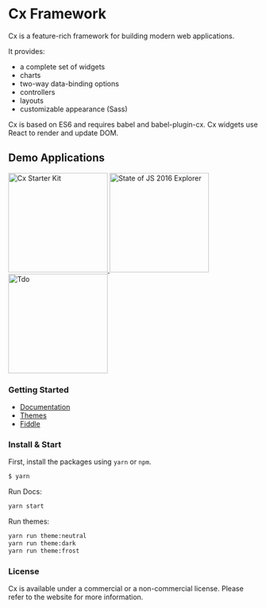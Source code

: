 Cx Framework
============

Cx is a feature-rich framework for building modern web applications.

It provides:
- a complete set of widgets 
- charts
- two-way data-binding options
- controllers
- layouts
- customizable appearance (Sass)

Cx is based on ES6 and requires babel and babel-plugin-cx. 
Cx widgets use React to render and update DOM.

## Demo Applications

<a href="http://cx.codaxy.com/starter">
    <img src="https://github.com/codaxy/cx/blob/master/screenshots/starter/analytics.png" alt="Cx Starter Kit" height="200px" />
</a>
<a href="https://codaxy.github.io/state-of-js-2016-explorer/">
    <img src="https://github.com/codaxy/cx/blob/master/screenshots/sofjs2016/StateOfJs.png" alt="State of JS 2016 Explorer" height="200px" />
</a>
<a href="https://mstijak.github.io/tdo/">
    <img src="https://github.com/codaxy/cx/blob/master/screenshots/tdo/tdo.png" alt="Tdo" height="200px" />
</a>


### Getting Started

- [Documentation](http://cx.codaxy.com/docs)
- [Themes](http://cx.codaxy.com/themes)
- [Fiddle](http://cx.codaxy.com/fiddle)

### Install & Start

First, install the packages using `yarn` or `npm`.

```bash
$ yarn
```

Run Docs:
```bash
yarn start
```

Run themes:
```bash
yarn run theme:neutral
yarn run theme:dark
yarn run theme:frost
```

### License

Cx is available under a commercial or a non-commercial license.
Please refer to the website for more information.





